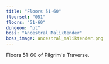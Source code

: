 ```yaml
---
title: "Floors 51-60"
floorset: "051"
floors: "51-60"
dungeon: "pt"
boss: "Ancestral Maliktender"
boss_image: ancestral_maliktender.png
---
```


Floors 51-60 of Pilgrim's Traverse.
